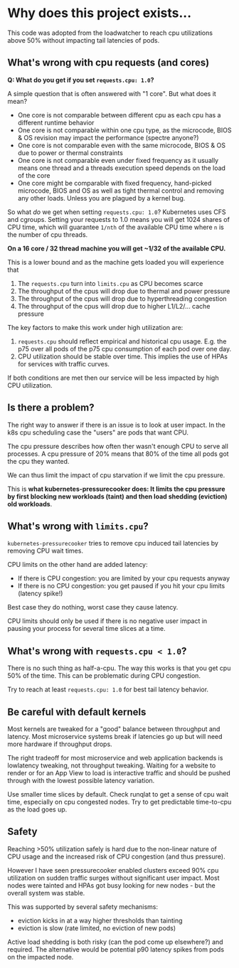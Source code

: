 # Why does this project exists...

This code was adopted from the loadwatcher to reach cpu utilizations above 50%
without impacting tail latencies of pods.

## What's wrong with cpu requests (and cores)

**Q: What do you get if you set `requests.cpu: 1.0`?**

A simple question that is often answered with "1 core". But what does it mean?

- One core is not comparable between different cpu as each cpu has a different runtime behavior
- One core is not comparable within one cpu type, as the microcode, BIOS & OS revision may impact the performance (spectre anyone?)
- One core is not comparable even with the same microcode, BIOS & OS due to power or thermal constraints
- One core is not comparable even under fixed frequency as it usually means one thread and a threads execution speed depends on the load of the core
- One core might be comparable with fixed frequency, hand-picked microcode, BIOS and OS as well as tight thermal control and removing any other loads. Unless you are plagued by a kernel bug.

So what _do_ we get when setting `requests.cpu: 1.0`? Kubernetes uses CFS and cgroups. Setting your requests to 1.0 means you will get 1024 shares
of CPU time, which will guarantee `1/nth` of the available CPU time where `n` is the number of cpu threads.

**On a 16 core / 32 thread machine you will get ~1/32 of the available CPU.**

This is a lower bound and as the machine gets loaded you will experience that

1. The `requests.cpu` turn into `limits.cpu` as CPU becomes scarce
1. The throughput of the cpus will drop due to thermal and power pressure
1. The throughput of the cpus will drop due to hyperthreading congestion
1. The throughput of the cpus will drop due to higher L1/L2/... cache pressure

The key factors to make this work under high utilization are:

1. `requests.cpu` should reflect empirical and historical cpu usage. E.g. the p75 over all pods of the p75 cpu consumption of each pod over one day.
1. CPU utilization should be stable over time. This implies the use of HPAs for services with traffic curves.

If both conditions are met then our service will be less impacted by high CPU utilization.

## Is there a problem?

The right way to answer if there is an issue is to look at user impact.
In the k8s cpu scheduling case the "users" are pods that want CPU.

The cpu pressure describes how often ther wasn't enough CPU to serve all processes.
A cpu pressure of 20% means that 80% of the time all pods got the cpu they wanted.

We can thus limit the impact of cpu starvation if we limit the cpu pressure.

This is **what kubernetes-pressurecooker does: It limits the cpu pressure by first
blocking new workloads (taint) and then load shedding (eviction) old workloads**.

## What's wrong with `limits.cpu`?

`kubernetes-pressurecooker` tries to remove cpu induced tail latencies by removing CPU wait times.

CPU limits on the other hand are added latency:

- If there is CPU congestion: you are limited by your cpu requests anyway
- If there is no CPU congestion: you get paused if you hit your cpu limits (latency spike!)

Best case they do nothing, worst case they cause latency.

CPU limits should only be used if there is no negative user impact in pausing your process for
several time slices at a time.

## What's wrong with `requests.cpu < 1.0`?

There is no such thing as half-a-cpu. The way this works is that you get cpu 50% of the time.
This can be problematic during CPU congestion.

Try to reach at least `requests.cpu: 1.0` for best tail latency behavior.

## Be careful with default kernels

Most kernels are tweaked for a "good" balance between throughput and latency. Most microservice
systems break if latencies go up but will need more hardware if throughput drops.

The right tradeoff for most microservice and web application backends is lowlatency tweaking,
not throughput tweaking. Waiting for a website to render or for an App View to load is interactive
traffic and should be pushed through with the lowest possible latency variation.

Use smaller time slices by default. Check runqlat to get a sense of cpu wait time, especially on
cpu congested nodes. Try to get predictable time-to-cpu as the load goes up.

## Safety

Reaching >50% utilization safely is hard due to the non-linear nature of CPU usage and the
increased risk of CPU congestion (and thus pressure).

However I have seen pressurecooker enabled clusters exceed 90% cpu utilization on sudden traffic
surges without significant user impact.
Most nodes were tainted and HPAs got busy looking for new nodes - but the overall system was stable.

This was supported by several safety mechanisms:

- eviction kicks in at a way higher thresholds than tainting
- eviction is slow (rate limited, no eviction of new pods)

Active load shedding is both risky (can the pod come up elsewhere?) and required. The alternative
would be potential p90 latency spikes from pods on the impacted node. 
